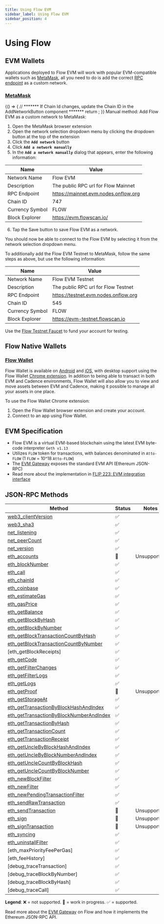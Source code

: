 ```yaml
---
title: Using Flow EVM
sidebar_label: Using Flow EVM
sidebar_position: 4
---
```


<!-- Import: BrowserOnly from "@docusaurus/BrowserOnly" -->
<!-- Import: { AddNetworkButton } from "@site/src/components/addNetworkButton" -->

# Using Flow

## EVM Wallets

Applications deployed to Flow EVM will work with popular EVM-compatible wallets such as [MetaMask](https://chromewebstore.google.com/detail/metamask/nkbihfbeogaeaoehlefnkodbefgpgknn), all you need to do is add the correct [RPC endpoint](./networks) as a custom network.

### [MetaMask](https://metamask.io)

<BrowserOnly>
  {() => {
    // ******* If Chain Id changes, update the Chain ID in the AddNetworkButton component *******
    return <AddNetworkButton />;
  }}
</BrowserOnly>
Manual method: Add Flow EVM as a custom network to MetaMask:

1. Open the MetaMask browser extension
2. Open the network selection dropdown menu by clicking the dropdown button at the top of the extension
3. Click the **`Add network`** button
4. Click **`Add a network manually`**
5. In the **`Add a network manually`** dialog that appears, enter the following information:

| Name            | Value                                |
| --------------- | ------------------------------------ |
| Network Name    | Flow EVM                             |
| Description     | The public RPC url for Flow Mainnet  |
| RPC Endpoint    | https://mainnet.evm.nodes.onflow.org |
| Chain ID        | 747                                  |
| Currency Symbol | FLOW                                 |
| Block Explorer  | https://evm.flowscan.io/             |

6. Tap the Save button to save Flow EVM as a network.

You should now be able to connect to the Flow EVM by selecting it from the network selection dropdown menu.

To additionally add the Flow EVM Testnet to MetaMask, follow the same steps as above, but use the following information:

| Name            | Value                                |
| --------------- | ------------------------------------ |
| Network Name    | Flow EVM Testnet                     |
| Description     | The public RPC url for Flow Testnet  |
| RPC Endpoint    | https://testnet.evm.nodes.onflow.org |
| Chain ID        | 545                                  |
| Currency Symbol | FLOW                                 |
| Block Explorer  | https://evm-testnet.flowscan.io      |

Use the [Flow Testnet Faucet](https://faucet.flow.com/fund-account) to fund your account for testing.

## Flow Native Wallets

### [Flow Wallet](https://wallet.flow.com)

Flow Wallet is available on [Android](https://play.google.com/store/apps/details?id=com.flowfoundation.wallet) and [iOS](https://apps.apple.com/ca/app/flow-wallet-nfts-and-crypto/id6478996750), with desktop support using the Flow Wallet [Chrome extension](https://chromewebstore.google.com/detail/flow-reference-wallet/hpclkefagolihohboafpheddmmgdffjm). In addition to being able to transact in both EVM and Cadence environments, Flow Wallet will also allow you to view and move assets between EVM and Cadence, making it possible to manage all your assets in one place.

To use the Flow Wallet Chrome extension:

1. Open the Flow Wallet browser extension and create your account.
2. Connect to an app using Flow Wallet.

## EVM Specification

- Flow EVM is a virtual EVM-based blockchain using the latest EVM byte-code interpreter `Geth v1.13`
- Utilizes `FLOW` token for transactions, with balances denominated in `Atto-FLOW` (1 `FLOW` = 10^18 `Atto-FLOW`)
- The [EVM Gateway](https://github.com/onflow/flow-evm-gateway) exposes the standard EVM API (Ethereum JSON-RPC)
- Read more about the implementation in [FLIP 223: EVM integration interface](https://github.com/onflow/flips/blob/main/protocol/20231116-evm-support.md)

## JSON-RPC Methods

<div class="compat-json-rpc-table"></div>

| Method                                    | Status | Notes       |
| ----------------------------------------- | ------ | ----------- |
| [web3_clientVersion]                      | ✅     |
| [web3_sha3]                               | ✅     |
| [net_listening]                           | ✅     |
| [net_peerCount]                           | ✅     |
| [net_version]                             | ✅     |
| [eth_accounts]                            | 🚧     | Unsupported |
| [eth_blockNumber]                         | ✅     |
| [eth_call]                                | ✅     |
| [eth_chainId]                             | ✅     |
| [eth_coinbase]                            | ✅     |
| [eth_estimateGas]                         | ✅     |
| [eth_gasPrice]                            | ✅     |
| [eth_getBalance]                          | ✅     |
| [eth_getBlockByHash]                      | ✅     |
| [eth_getBlockByNumber]                    | ✅     |
| [eth_getBlockTransactionCountByHash]      | ✅     |
| [eth_getBlockTransactionCountByNumber]    | ✅     |
| [eth_getBlockReceipts]                    | ✅     |
| [eth_getCode]                             | ✅     |
| [eth_getFilterChanges]                    | ✅     |
| [eth_getFilterLogs]                       | ✅     |
| [eth_getLogs]                             | ✅     |
| [eth_getProof]                            | 🚧     | Unsupported |
| [eth_getStorageAt]                        | ✅     |
| [eth_getTransactionByBlockHashAndIndex]   | ✅     |
| [eth_getTransactionByBlockNumberAndIndex] | ✅     |
| [eth_getTransactionByHash]                | ✅     |
| [eth_getTransactionCount]                 | ✅     |
| [eth_getTransactionReceipt]               | ✅     |
| [eth_getUncleByBlockHashAndIndex]         | ✅     |
| [eth_getUncleByBlockNumberAndIndex]       | ✅     |
| [eth_getUncleCountByBlockHash]            | ✅     |
| [eth_getUncleCountByBlockNumber]          | ✅     |             |
| [eth_newBlockFilter]                      | ✅     |
| [eth_newFilter]                           | ✅     |
| [eth_newPendingTransactionFilter]         | ✅     |
| [eth_sendRawTransaction]                  | ✅     |
| [eth_sendTransaction]                     | 🚧     | Unsupported |
| [eth_sign]                                | 🚧     | Unsupported |
| [eth_signTransaction]                     | 🚧     | Unsupported |
| [eth_syncing]                             | ✅     |
| [eth_uninstallFilter]                     | ✅     |
| [eth_maxPriorityFeePerGas]                | ✅     |
| [eth_feeHistory]                          | ✅     |
| [debug_traceTransaction]                  | ✅     |
| [debug_traceBlockByNumber]                | ✅     |
| [debug_traceBlockByHash]                  | ✅     |
| [debug_traceCall]                         | ✅     |

**Legend**: ❌ = not supported. 🚧 = work in progress. ✅ = supported.

Read more about the [EVM Gateway](https://github.com/onflow/flow-evm-gateway) on Flow and how it implements the Ethereum JSON-RPC API.

[web3_clientVersion]: https://ethereum.org/en/developers/docs/apis/json-rpc/#web3_clientversion
[web3_sha3]: https://ethereum.org/en/developers/docs/apis/json-rpc/#web3_sha3
[net_listening]: https://ethereum.org/en/developers/docs/apis/json-rpc/#net_listening
[net_peerCount]: https://ethereum.org/en/developers/docs/apis/json-rpc/#net_peercount
[net_version]: https://ethereum.org/en/developers/docs/apis/json-rpc/#net_version
[eth_accounts]: https://ethereum.org/en/developers/docs/apis/json-rpc/#eth_accounts
[eth_blockNumber]: https://ethereum.org/en/developers/docs/apis/json-rpc/#eth_blocknumber
[eth_call]: https://ethereum.org/en/developers/docs/apis/json-rpc/#eth_call
[eth_chainId]: https://eips.ethereum.org/EIPS/eip-695
[eth_coinbase]: https://ethereum.org/en/developers/docs/apis/json-rpc/#eth_coinbase
[eth_compileLLL]: https://ethereum.org/en/developers/docs/apis/json-rpc/#eth_compilelll
[eth_compileSerpent]: https://ethereum.org/en/developers/docs/apis/json-rpc/#eth_compileserpent
[eth_compileSolidity]: https://ethereum.org/en/developers/docs/apis/json-rpc/#eth_compile_solidity
[eth_estimateGas]: https://ethereum.org/en/developers/docs/apis/json-rpc/#eth_estimategas
[eth_gasPrice]: https://ethereum.org/en/developers/docs/apis/json-rpc/#eth_gasprice
[eth_getBalance]: https://ethereum.org/en/developers/docs/apis/json-rpc/#eth_getbalance
[eth_getBlockByHash]: https://ethereum.org/en/developers/docs/apis/json-rpc/#eth_getblockbyhash
[eth_getBlockByNumber]: https://ethereum.org/en/developers/docs/apis/json-rpc/#eth_getblockbynumber
[eth_getBlockTransactionCountByHash]: https://ethereum.org/en/developers/docs/apis/json-rpc/#eth_getblocktransactioncountbyhash
[eth_getBlockTransactionCountByNumber]: https://ethereum.org/en/developers/docs/apis/json-rpc/#eth_getblocktransactioncountbynumber
[eth_getCode]: https://ethereum.org/en/developers/docs/apis/json-rpc/#eth_getcode
[eth_getCompilers]: https://ethereum.org/en/developers/docs/apis/json-rpc/#eth_getcompilers
[eth_getFilterChanges]: https://ethereum.org/en/developers/docs/apis/json-rpc/#eth_getfilterchanges
[eth_getFilterLogs]: https://ethereum.org/en/developers/docs/apis/json-rpc/#eth_getfilterlogs
[eth_getLogs]: https://ethereum.org/en/developers/docs/apis/json-rpc/#eth_getlogs
[eth_getProof]: https://eips.ethereum.org/EIPS/eip-1186
[eth_getStorageAt]: https://ethereum.org/en/developers/docs/apis/json-rpc/#eth_getstorageat
[eth_getTransactionByBlockHashAndIndex]: https://ethereum.org/en/developers/docs/apis/json-rpc/#eth_gettransactionbyblockhashandindex
[eth_getTransactionByBlockNumberAndIndex]: https://ethereum.org/en/developers/docs/apis/json-rpc/#eth_gettransactionbyblocknumberandindex
[eth_getTransactionByHash]: https://ethereum.org/en/developers/docs/apis/json-rpc/#eth_gettransactionbyhash
[eth_getTransactionCount]: https://ethereum.org/en/developers/docs/apis/json-rpc/#eth_gettransactioncount
[eth_getTransactionReceipt]: https://ethereum.org/en/developers/docs/apis/json-rpc/#eth_gettransactionreceipt
[eth_getUncleByBlockHashAndIndex]: https://ethereum.org/en/developers/docs/apis/json-rpc/#eth_getunclebyblockhashandindex
[eth_getUncleByBlockNumberAndIndex]: https://ethereum.org/en/developers/docs/apis/json-rpc/#eth_getunclebyblocknumberandindex
[eth_getUncleCountByBlockHash]: https://ethereum.org/en/developers/docs/apis/json-rpc/#eth_getunclecountbyblockhash
[eth_getUncleCountByBlockNumber]: https://ethereum.org/en/developers/docs/apis/json-rpc/#eth_getunclecountbyblocknumber
[eth_getWork]: https://ethereum.org/en/developers/docs/apis/json-rpc/#eth_getwork
[eth_hashrate]: https://ethereum.org/en/developers/docs/apis/json-rpc/#eth_hashrate
[eth_mining]: https://ethereum.org/en/developers/docs/apis/json-rpc/#eth_mining
[eth_newBlockFilter]: https://ethereum.org/en/developers/docs/apis/json-rpc/#eth_newblockfilter
[eth_newFilter]: https://ethereum.org/en/developers/docs/apis/json-rpc/#eth_newfilter
[eth_newPendingTransactionFilter]: https://openethereum.github.io/JSONRPC-eth-module.html#eth_newpendingtransactionfilter
[eth_pendingTransactions]: https://github.com/ethereum/wiki/issues/685
[eth_protocolVersion]: https://ethereum.org/en/developers/docs/apis/json-rpc/#eth_protocolversion
[eth_sendRawTransaction]: https://ethereum.org/en/developers/docs/apis/json-rpc/#eth_sendrawtransaction
[eth_sendTransaction]: https://ethereum.org/en/developers/docs/apis/json-rpc/#eth_sendtransaction
[eth_sign]: https://ethereum.org/en/developers/docs/apis/json-rpc/#eth_sign
[eth_signTransaction]: https://ethereum.org/en/developers/docs/apis/json-rpc/#eth_signtransaction
[eth_signTypedData]: https://eips.ethereum.org/EIPS/eip-712
[eth_submitHashrate]: https://ethereum.org/en/developers/docs/apis/json-rpc/#eth_submithashrate
[eth_submitWork]: https://ethereum.org/en/developers/docs/apis/json-rpc/#eth_submitwork
[eth_syncing]: https://ethereum.org/en/developers/docs/apis/json-rpc/#eth_syncing
[eth_uninstallFilter]: https://ethereum.org/en/developers/docs/apis/json-rpc/#eth_uninstallfilter
[db_getHex]: https://ethereum.org/en/developers/docs/apis/json-rpc/#db_gethex
[db_getString]: https://ethereum.org/en/developers/docs/apis/json-rpc/#db_getstring
[db_putHex]: https://ethereum.org/en/developers/docs/apis/json-rpc/#db_puthex
[db_putString]: https://ethereum.org/en/developers/docs/apis/json-rpc/#db_putstring
[shh_addToGroup]: https://ethereum.org/en/developers/docs/apis/json-rpc/#shh_addtogroup
[shh_getFilterChanges]: https://ethereum.org/en/developers/docs/apis/json-rpc/#shh_getfilterchanges
[shh_getMessages]: https://ethereum.org/en/developers/docs/apis/json-rpc/#shh_getmessages
[shh_hasIdentity]: https://ethereum.org/en/developers/docs/apis/json-rpc/#shh_hasidentity
[shh_newFilter]: https://ethereum.org/en/developers/docs/apis/json-rpc/#shh_newfilter
[shh_newGroup]: https://ethereum.org/en/developers/docs/apis/json-rpc/#shh_newgroup
[shh_newIdentity]: https://ethereum.org/en/developers/docs/apis/json-rpc/#shh_newidentity
[shh_post]: https://ethereum.org/en/developers/docs/apis/json-rpc/#shh_post
[shh_uninstallFilter]: https://ethereum.org/en/developers/docs/apis/json-rpc/#shh_uninstallfilter
[shh_version]: https://ethereum.org/en/developers/docs/apis/json-rpc/#shh_post
[txpool_content]: https://geth.ethereum.org/docs/rpc/ns-txpool#txpool_content
[txpool_inspect]: https://geth.ethereum.org/docs/rpc/ns-txpool#txpool_inspect
[txpool_status]: https://geth.ethereum.org/docs/rpc/ns-txpool#txpool_status
[parity_pendingTransactions]: https://openethereum.github.io/JSONRPC-parity-module#parity_pendingtransactions
[EIP-1186]: https://eips.ethereum.org/EIPS/eip-1186